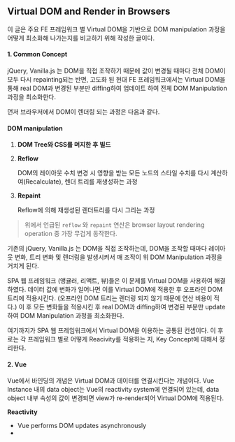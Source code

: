 ## Virtual DOM and Render in Browsers

이 글은 주요 FE 프레임워크 별 Virtual DOM을 기반으로 DOM manipulation 과정을 어떻게 최소화해 나가는지를 비교하기 위해 작성한 글이다.

#### 1. Common Concept

jQuery, Vanilla.js 는 DOM을 직접 조작하기 때문에 값이 변경될 때마다 전체 DOM이 모두 다시 repainting되는 반면, 고도화 된 현대 FE 프레임워크에서는 Virtual DOM을 통해 real DOM과 변경된 부분만 diffing하여 업데이트 하여 전체 DOM Manipulation 과정을 최소화한다.

먼저 브라우저에서 DOM이 렌더링 되는 과정은 다음과 같다.

#### DOM manipulation

1. **DOM Tree와 CSS를 머지한 후 빌드**

2. **Reflow**

   DOM의 레이아웃 수치 변경 시 영향을 받는 모든 노드의 스타일 수치를 다시 계산하여(Recalculate), 렌더 트리를 재생성하는 과정

3. **Repaint**

   Reflow에 의해 재생성된 렌더트리를 다시 그리는 과정

> 위에서 언급된 `reflow` 와  `repaint` 연산은 browser layout rendering operation 중 가장 무겁게 동작한다.

기존의 jQuery, Vanilla.js 는 DOM을 직접 조작하는데, DOM을 조작할 때마다 레이아웃 변화, 트리 변화 및 렌더링을 발생시켜서 매 조작이 위 DOM Manipulation 과정을 거치게 된다.

SPA 웹 프레임워크 (앵귤러, 리액트, 뷰)들은 이 문제를 Virtual DOM을 사용하여 해결하였다. 데이터 값에 변화가 일어나면 이를 Virtual DOM에 적용한 후 오프라인 DOM 트리에 적용시킨다. (오프라인 DOM 트리는 렌더링 되지 않기 때문에 연산 비용이 적다.) 이 후 모든 변화들을 적용시킨 후 real DOM과 diffing하여 변경된 부분만 update하여 DOM Manipulation 과정을 최소화한다.

여기까지가 SPA 웹 프레임워크에서 Virtual DOM을 이용하는 공통된 컨셉이다. 이 후로는 각 프레임워크 별로 어떻게 Reacivity를 적용하는 지, Key Concept에 대해서 정리한다.

#### 2. Vue

Vue에서 바인딩의 개념은 Virtual DOM과 데이터를 연결시킨다는 개념이다. Vue Instance 내의 data object는 Vue의 reactivity system에 연결되어 있는데, data object 내부 속성의 값이 변경되면 view가 re-render되어 Virtual DOM에 적용된다.

**Reactivity**

* Vue performs DOM updates asynchronously
* 

